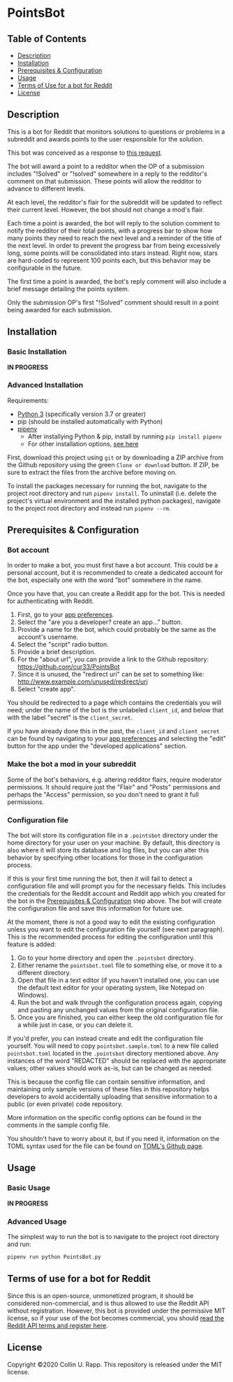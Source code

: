 # PointsBot

## Table of Contents

* [Description](#description)
* [Installation](#installation)
* [Prerequisites & Configuration](#prerequisites--configuration)
* [Usage](#usage)
* [Terms of Use for a bot for Reddit](#terms-of-use-for-a-bot-for-reddit)
* [License](#license)

## Description

This is a bot for Reddit that monitors solutions to questions or problems in a
subreddit and awards points to the user responsible for the solution.

This bot was conceived as a response to
[this request](https://www.reddit.com/r/RequestABot/comments/emdeim/expert_level_bot_coding/).

The bot will award a point to a redditor when the OP of a submission includes
"!Solved" or "!solved" somewhere in a reply to the redditor's comment on that
submission.  These points will allow the redditor to advance to different
levels.

At each level, the redditor's flair for the subreddit will be updated to reflect
their current level. However, the bot should not change a mod's flair.

Each time a point is awarded, the bot will reply to the solution comment to
notify the redditor of their total points, with a progress bar to show how many
points they need to reach the next level and a reminder of the title of the next
level.
In order to prevent the progress bar from being excessively long, some points
will be consolidated into stars instead. Right now, stars are hard-coded to
represent 100 points each, but this behavior may be configurable in the future.

The first time a point is awarded, the bot's reply comment will also include a
brief message detailing the points system.

Only the submission OP's first "!Solved" comment should result in a point being
awarded for each submission.

## Installation

### Basic Installation

**IN PROGRESS**

### Advanced Installation

Requirements:
* [Python 3](https://www.python.org/downloads/) (specifically version 3.7 or greater)
* pip (should be installed automatically with Python)
* [pipenv](https://pipenv.readthedocs.io/en/latest/)
    * After installying Python & pip, install by running `pip install pipenv`
    * For other installation options,
        [see here](https://pipenv.readthedocs.io/en/latest/install/#installing-pipenv)

First, download this project using `git` or by downloading a ZIP archive from
the Github repository using the green `Clone or download` button. If ZIP, be
sure to extract the files from the archive before moving on.

To install the packages necessary for running the bot, navigate to the project
root directory and run `pipenv install`.
To uninstall (i.e. delete the project's virtual environment and the installed
python packages), navigate to the project root directory and instead run
`pipenv --rm`.

## Prerequisites & Configuration

### Bot account

In order to make a bot, you must first have a bot account. This could be a
personal account, but it is recommended to create a dedicated account for the
bot, especially one with the word "bot" somewhere in the name.

Once you have that, you can create a Reddit app for the bot. This is needed for
authenticating with Reddit.

1. First, go to your [app preferences](https://www.reddit.com/prefs/apps).
2. Select the "are you a developer? create an app..." button.
3. Provide a name for the bot, which could probably be the same as the account's
   username.
4. Select the "script" radio button.
5. Provide a brief description.
6. For the "about url", you can provide a link to the Github repository:
    https://github.com/cur33/PointsBot
7. Since it is unused, the "redirect uri" can be set to something like:
    http://www.example.com/unused/redirect/uri
8. Select "create app".

You should be redirected to a page which contains the credentials you will need;
under the name of the bot is the unlabeled `client_id`, and below that with the
label "secret" is the `client_secret`.

If you have already done this in the past, the `client_id` and `client_secret`
can be found by navigating to your
[app preferences](https://www.reddit.com/prefs/apps) and selecting the "edit"
button for the app under the "developed applications" section.

### Make the bot a mod in your subreddit

Some of the bot's behaviors, e.g. altering redditor flairs, require moderator
permissions. It should require just the "Flair" and "Posts" permissions and
perhaps the "Access" permission, so you don't need to grant it full permissions.

### Configuration file

The bot will store its configuration file in a `.pointsbot` directory under the
home directory for your user on your machine. By default, this directory is also
where it will store its database and log files, but you can alter this behavior
by specifying other locations for those in the configuration process.

If this is your first time running the bot, then it will fail to detect a
configuration file and will prompt you for the necessary fields. This includes
the credentials for the Reddit account and Reddit app which you created for the
bot in the [Prerequisites & Configuration](#prerequisites--configuration) step
above. The bot will create the configuration file and save this information for
future use.

At the moment, there is not a good way to edit the existing configuration unless
you want to edit the configuration file yourself (see next paragraph). This is
the recommended process for editing the configuration until this feature is
added:
1. Go to your home directory and open the `.pointsbot` directory.
2. Either rename the `pointsbot.toml` file to something else, or move it to a
   different directory.
3. Open that file in a text editor (if you haven't installed one, you can use
   the default text editor for your operating system, like Notepad on Windows).
4. Run the bot and walk through the configuration process again, copying and
   pasting any unchanged values from the original configuration file.
5. Once you are finished, you can either keep the old configuration file for a
   while just in case, or you can delete it.

If you'd prefer, you can instead create and edit the configuration file
yourself. You will need to copy `pointsbot.sample.toml` to a new file called
`pointsbot.toml` located in the `.pointsbot` directory mentioned above. Any
instances of the word "REDACTED" should be replaced with the appropriate values;
other values should work as-is, but can be changed as needed.

This is because the config file can contain sensitive information, and
maintaining only sample versions of these files in this repository helps
developers to avoid accidentally uploading that sensitive information to a
public (or even private) code repository.

More information on the specific config options can be found in the comments in
the sample config file.

You shouldn't have to worry about it, but if you need it, information on the
TOML syntax used for the file can be found on
[TOML's Github page](https://github.com/toml-lang/toml).

## Usage

### Basic Usage

**IN PROGRESS**

### Advanced Usage

The simplest way to run the bot is to navigate to the project root directory and
run:

```bash
pipenv run python PointsBot.py
```

## Terms of use for a bot for Reddit

Since this is an open-source, unmonetized program, it should be considered
non-commercial, and is thus allowed to use the Reddit API without registration.
However, this bot is provided under the permissive MIT license, so if your use
of the bot becomes commercial, you should
[read the Reddit API terms and register here](https://www.reddit.com/wiki/api).

## License

Copyright &copy;2020 Collin U. Rapp. This repository is released under the MIT
license.
